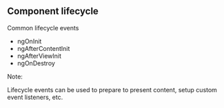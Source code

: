 ## Component lifecycle

Common lifecycle events

- ngOnInit
- ngAfterContentInit
- ngAfterViewInit
- ngOnDestroy

Note:

Lifecycle events can be used to prepare to present content, setup custom event listeners, etc.
